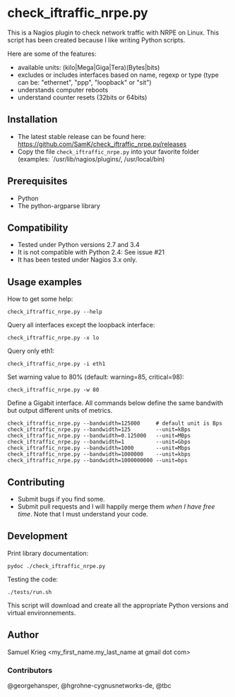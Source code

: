 # check_iftraffic_nrpe.py

This is a Nagios plugin to check network traffic with NRPE on Linux.
This script has been created because I like writing Python scripts.

Here are some of the features:

 * available units: (kilo|Mega|Giga|Tera)(Bytes|bits)
 * excludes or includes interfaces based on name, regexp or type (type can be: "ethernet", "ppp", "loopback" or "sit")
 * understands computer reboots
 * understand counter resets (32bits or 64bits)

## Installation

* The latest stable release can be found here: https://github.com/SamK/check_iftraffic_nrpe.py/releases
* Copy the file `check_iftraffic_nrpe.py` into your favorite folder (examples: `/usr/lib/nagios/plugins/, /usr/local/bin)

## Prerequisites

* Python
* The python-argparse library

## Compatibility

* Tested under Python versions 2.7 and 3.4
* It is not compatible with Python 2.4: See issue #21
* It has been tested under Nagios 3.x only.

## Usage examples

How to get some help:

    check_iftraffic_nrpe.py --help

Query all interfaces except the loopback interface:

    check_iftraffic_nrpe.py -x lo

Query only eth1:

    check_iftraffic_nrpe.py -i eth1

Set warning value to 80% (default: warning=85, critical=98):

    check_iftraffic_nrpe.py -w 80

Define a Gigabit interface.
All commands below define the same bandwith but output different units of metrics.

    check_iftraffic_nrpe.py --bandwidth=125000     # default unit is Bps
    check_iftraffic_nrpe.py --bandwidth=125        --unit=kBps
    check_iftraffic_nrpe.py --bandwidth=0.125000   --unit=MBps
    check_iftraffic_nrpe.py --bandwidth=1          --unit=Gbps
    check_iftraffic_nrpe.py --bandwidth=1000       --unit=Mbps
    check_iftraffic_nrpe.py --bandwidth=1000000    --unit=kbps
    check_iftraffic_nrpe.py --bandwidth=1000000000 --unit=bps


## Contributing

* Submit bugs if you find some.
* Submit pull requests and I will happily merge them *when I have free time*.
Note that I must understand your code.

## Development

Print library documentation:

    pydoc ./check_iftraffic_nrpe.py

Testing the code:

    ./tests/run.sh

This script will download and create all the appropriate Python versions and virtual environnements.

## Author

Samuel Krieg <my_first_name.my_last_name at gmail dot com>

### Contributors

@georgehansper, @hgrohne-cygnusnetworks-de, @tbc

